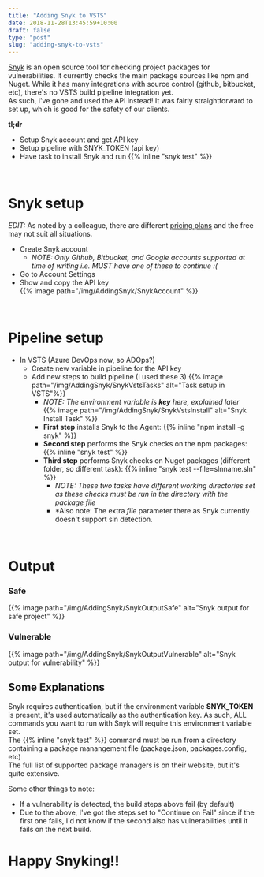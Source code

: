 ```yaml
---
title: "Adding Snyk to VSTS"
date: 2018-11-28T13:45:59+10:00
draft: false
type: "post"
slug: "adding-snyk-to-vsts"
---
```


[Snyk](https://snyk.io/) is an open source tool for checking project packages for vulnerabilities. It currently checks the main package sources like npm and Nuget.  While it has many integrations with source control (github, bitbucket, etc), there's no VSTS build pipeline integration yet.  
As such, I've gone and used the API instead!  It was fairly straightforward to set up, which is good for the safety of our clients.  

**tl;dr**  

- Setup Snyk account and get API key
- Setup pipeline with SNYK_TOKEN (api key)  
- Have task to install Snyk and run {{% inline "snyk test" %}}  

<br/>  

# Snyk setup  

*EDIT:* As noted by a colleague, there are different [pricing plans](https://snyk.io/plans) and the free may not suit all situations.

- Create Snyk account  
  - *NOTE: Only Github, Bitbucket, and Google accounts supported at time of writing i.e. MUST have one of these to continue :(*  
- Go to Account Settings  
- Show and copy the API key  
{{% image path="/img/AddingSnyk/SnykAccount" %}}

<br/>    

# Pipeline setup  

- In VSTS (Azure DevOps now, so ADOps?)  
  - Create new variable in pipeline for the API key  
  - Add new steps to build pipeline (I used these 3)
{{% image path="/img/AddingSnyk/SnykVstsTasks" alt="Task setup in VSTS"%}}
    - *NOTE: The environment variable is **key** here, explained later*  
{{% image path="/img/AddingSnyk/SnykVstsInstall" alt="Snyk Install Task" %}}
    - **First step** installs Snyk to the Agent: {{% inline "npm install -g snyk" %}}  
    - **Second step** performs the Snyk checks on the npm packages: {{% inline "snyk test" %}}  
    - **Third step** performs Snyk checks on Nuget packages (different folder, so different task): {{% inline "snyk test --file=slnname.sln" %}}  
      - *NOTE: These two tasks have different working directories set as these checks must be run in the directory with the package file*
      - *Also note: The extra *file* parameter there as Snyk currently doesn't support sln detection.  
<br/>  

# Output
### Safe  
{{% image path="/img/AddingSnyk/SnykOutputSafe" alt="Snyk output for safe project" %}}  

### Vulnerable  
{{% image path="/img/AddingSnyk/SnykOutputVulnerable" alt="Snyk output for vulnerability" %}}  

## Some Explanations  
Snyk requires authentication, but if the environment variable **SNYK_TOKEN** is present, it's used automatically as the authentication key. As such, ALL commands you want to run with Snyk will require this environment variable set.    
The {{% inline "snyk test" %}} command must be run from a directory containing a package manangement file (package.json, packages.config, etc)  
The full list of supported package managers is on their website, but it's quite extensive.  

Some other things to note:  
- If a vulnerability is detected, the build steps above fail (by default)  
- Due to the above, I've got the steps set to "Continue on Fail" since if the first one fails, I'd not know if the second also has vulnerabilities until it fails on the next build.  

# Happy Snyking!!